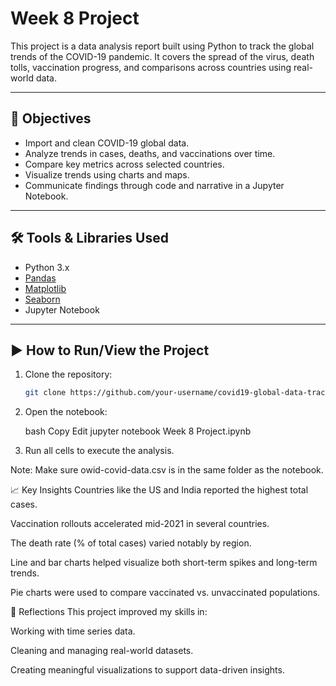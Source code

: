 # Week 8 Project

This project is a data analysis report built using Python to track the global trends of the COVID-19 pandemic. It covers the spread of the virus, death tolls, vaccination progress, and comparisons across countries using real-world data.

---

## 📌 Objectives

- Import and clean COVID-19 global data.
- Analyze trends in cases, deaths, and vaccinations over time.
- Compare key metrics across selected countries.
- Visualize trends using charts and maps.
- Communicate findings through code and narrative in a Jupyter Notebook.

---

## 🛠️ Tools & Libraries Used

- Python 3.x
- [Pandas](https://pandas.pydata.org/)
- [Matplotlib](https://matplotlib.org/)
- [Seaborn](https://seaborn.pydata.org/)
- Jupyter Notebook

---

## ▶️ How to Run/View the Project

1. Clone the repository:
   ```bash
   git clone https://github.com/your-username/covid19-global-data-tracker.git

2. Open the notebook:

   bash
   Copy
   Edit
   jupyter notebook Week 8 Project.ipynb

3. Run all cells to execute the analysis.

Note: Make sure owid-covid-data.csv is in the same folder as the notebook.

📈 Key Insights
Countries like the US and India reported the highest total cases.

Vaccination rollouts accelerated mid-2021 in several countries.

The death rate (% of total cases) varied notably by region.

Line and bar charts helped visualize both short-term spikes and long-term trends.

Pie charts were used to compare vaccinated vs. unvaccinated populations.

📌 Reflections
This project improved my skills in:

Working with time series data.

Cleaning and managing real-world datasets.

Creating meaningful visualizations to support data-driven insights.
